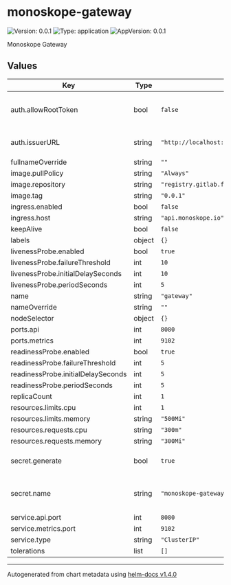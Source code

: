 # monoskope-gateway

![Version: 0.0.1](https://img.shields.io/badge/Version-0.0.1-informational?style=flat-square) ![Type: application](https://img.shields.io/badge/Type-application-informational?style=flat-square) ![AppVersion: 0.0.1](https://img.shields.io/badge/AppVersion-0.0.1-informational?style=flat-square)

Monoskope Gateway

## Values

| Key | Type | Default | Description |
|-----|------|---------|-------------|
| auth.allowRootToken | bool | `false` | Controls if authentication via root token is allowed |
| auth.issuerURL | string | `"http://localhost:5555"` | The URL of the issuer to use for OIDC |
| fullnameOverride | string | `""` |  |
| image.pullPolicy | string | `"Always"` |  |
| image.repository | string | `"registry.gitlab.figo.systems/platform/monoskope/monoskope/gateway"` |  |
| image.tag | string | `"0.0.1"` |  |
| ingress.enabled | bool | `false` |  |
| ingress.host | string | `"api.monoskope.io"` |  |
| keepAlive | bool | `false` |  |
| labels | object | `{}` |  |
| livenessProbe.enabled | bool | `true` |  |
| livenessProbe.failureThreshold | int | `10` |  |
| livenessProbe.initialDelaySeconds | int | `10` |  |
| livenessProbe.periodSeconds | int | `5` |  |
| name | string | `"gateway"` |  |
| nameOverride | string | `""` |  |
| nodeSelector | object | `{}` |  |
| ports.api | int | `8080` |  |
| ports.metrics | int | `9102` |  |
| readinessProbe.enabled | bool | `true` |  |
| readinessProbe.failureThreshold | int | `5` |  |
| readinessProbe.initialDelaySeconds | int | `5` |  |
| readinessProbe.periodSeconds | int | `5` |  |
| replicaCount | int | `1` |  |
| resources.limits.cpu | int | `1` |  |
| resources.limits.memory | string | `"500Mi"` |  |
| resources.requests.cpu | string | `"300m"` |  |
| resources.requests.memory | string | `"300Mi"` |  |
| secret.generate | bool | `true` | Let secrets be generated by VaultOperator. |
| secret.name | string | `"monoskope-gateway-secret"` | Name of the secret to be used by the gateway |
| service.api.port | int | `8080` |  |
| service.metrics.port | int | `9102` |  |
| service.type | string | `"ClusterIP"` |  |
| tolerations | list | `[]` |  |

----------------------------------------------
Autogenerated from chart metadata using [helm-docs v1.4.0](https://github.com/norwoodj/helm-docs/releases/v1.4.0)
